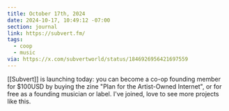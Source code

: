 ```yaml
---
title: October 17th, 2024
date: 2024-10-17, 10:49:12 -07:00
section: journal
link: https://subvert.fm/
tags:
  - coop
  - music
via: https://x.com/subvertworld/status/1846926956421697559
---
```

[[Subvert]] is launching today: you can become a co-op founding member for $100USD by buying the zine "Plan for the Artist-Owned Internet", or for free as a founding musician or label. I've joined, love to see more projects like this.